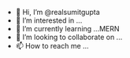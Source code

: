 - 👋 Hi, I’m @realsumitgupta
- 👀 I’m interested in ...
- 🌱 I’m currently learning ...MERN
- 💞️ I’m looking to collaborate on ...
- 📫 How to reach me ...

<!---
realsumitgupta/realsumitgupta is a ✨ special ✨ repository because its `README.md` (this file) appears on your GitHub profile.
You can click the Preview link to take a look at your changes.
--->
